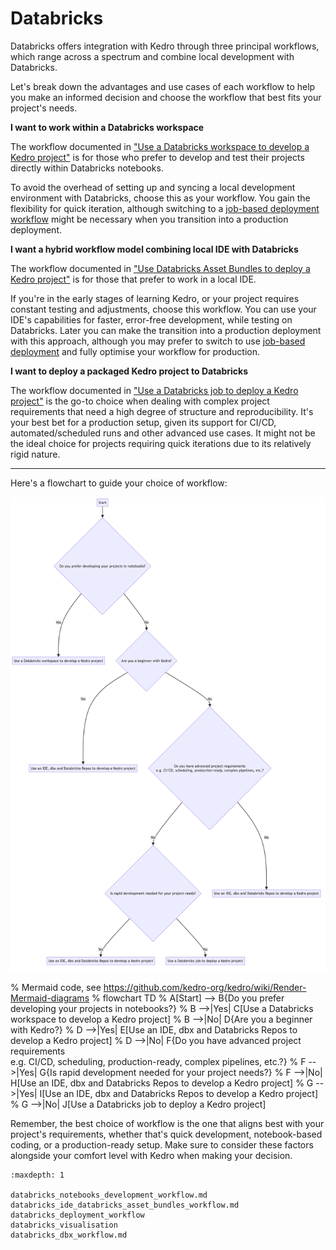 # Databricks

Databricks offers integration with Kedro through three principal workflows, which range across a spectrum and combine local development with Databricks.

Let's break down the advantages and use cases of each workflow to help you make an informed decision and choose the workflow that best fits your project's needs.

**I want to work within a Databricks workspace**

The workflow documented in ["Use a Databricks workspace to develop a Kedro project"](./databricks_notebooks_development_workflow.md) is for those who prefer to develop and test their projects directly within Databricks notebooks.

To avoid the overhead of setting up and syncing a local development environment with Databricks, choose this as your workflow. You gain the flexibility for quick iteration, although switching to a [job-based deployment workflow](./databricks_deployment_workflow.md) might be necessary when you transition into a production deployment.

**I want a hybrid workflow model combining local IDE with Databricks**

The workflow documented in ["Use Databricks Asset Bundles to deploy a Kedro project"](./databricks_ide_development_workflow.md) is for those that prefer to work in a local IDE.

If you're in the early stages of learning Kedro, or your project requires constant testing and adjustments, choose this workflow. You can use your IDE's capabilities for faster, error-free development, while testing on Databricks. Later you can make the transition into a production deployment with this approach, although you may prefer to switch to use [job-based deployment](./databricks_deployment_workflow.md) and fully optimise your workflow for production.

**I want to deploy a packaged Kedro project to Databricks**

The workflow documented in ["Use a Databricks job to deploy a Kedro project"](./databricks_deployment_workflow.md) is the go-to choice when dealing with complex project requirements that need a high degree of structure and reproducibility. It's your best bet for a production setup, given its support for CI/CD, automated/scheduled runs and other advanced use cases. It might not be the ideal choice for projects requiring quick iterations due to its relatively rigid nature.

---
Here's a flowchart to guide your choice of workflow:

![Decision making diagram for deploying Kedro projects to Databricks](../../meta/images/databricks-flow-chart.png)

% Mermaid code, see https://github.com/kedro-org/kedro/wiki/Render-Mermaid-diagrams
% flowchart TD
%   A[Start] --> B{Do you prefer developing your projects in notebooks?}
%   B -->|Yes| C[Use a Databricks workspace to develop a Kedro project]
%   B -->|No| D{Are you a beginner with Kedro?}
%   D -->|Yes| E[Use an IDE, dbx and Databricks Repos to develop a Kedro project]
%   D -->|No| F{Do you have advanced project requirements<br>e.g. CI/CD, scheduling, production-ready, complex pipelines, etc.?}
%   F -->|Yes| G{Is rapid development needed for your project needs?}
%   F -->|No| H[Use an IDE, dbx and Databricks Repos to develop a Kedro project]
%   G -->|Yes| I[Use an IDE, dbx and Databricks Repos to develop a Kedro project]
%   G -->|No| J[Use a Databricks job to deploy a Kedro project]


Remember, the best choice of workflow is the one that aligns best with your project's requirements, whether that's quick development, notebook-based coding, or a production-ready setup. Make sure to consider these factors alongside your comfort level with Kedro when making your decision.


```{toctree}
:maxdepth: 1

databricks_notebooks_development_workflow.md
databricks_ide_databricks_asset_bundles_workflow.md
databricks_deployment_workflow
databricks_visualisation
databricks_dbx_workflow.md
```
